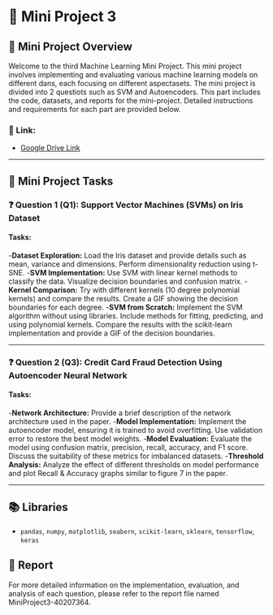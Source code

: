 # **📘 Mini Project 3**

## **📖 Mini Project Overview**
Welcome to the third Machine Learning Mini Project. This mini project involves implementing and evaluating various machine learning models on different dans, each focusing on different aspectasets. The mini project is divided into 2 questiots such as SVM and Autoencoders. This part includes the code, datasets, and reports for the mini-project. Detailed instructions and requirements for each part are provided below.

### **🔗 Link:**
- [Google Drive Link](https://drive.google.com/drive/folders/13AzvgDBKOHcyuoBS8h4MY1iZfFxWNsr9?usp=sharing)

---

## **🚀 Mini Project Tasks**

### ❓ **Question 1 (Q1): Support Vector Machines (SVMs) on Iris Dataset**

#### **Tasks:**

-**Dataset Exploration:** Load the Iris dataset and provide details such as mean, variance and dimensions. Perform dimensionality reduction using t-SNE.
-**SVM Implementation:** Use SVM with linear kernel methods to classify the data. Visualize decision boundaries and confusion matrix.
-**Kernel Comparison:** Try with different kernels (10 degree polynomial kernels) and compare the results. Create a GIF showing the decision boundaries for each degree.
-**SVM from Scratch:** Implement the SVM algorithm without using libraries. Include methods for fitting, predicting, and using polynomial kernels. Compare the results with the scikit-learn implementation and provide a GIF of the decision boundaries.

---

### ❓ **Question 2 (Q3): Credit Card Fraud Detection Using Autoencoder Neural Network**

#### **Tasks:**

-**Network Architecture:** Provide a brief description of the network architecture used in the paper.
-**Model Implementation:** Implement the autoencoder model, ensuring it is trained to avoid overfitting. Use validation error to restore the best model weights.
-**Model Evaluation:** Evaluate the model using confusion matrix, precision, recall, accuracy, and F1 score. Discuss the suitability of these metrics for imbalanced datasets.
-**Threshold Analysis:** Analyze the effect of different thresholds on model performance and plot Recall & Accuracy graphs similar to figure 7 in the paper.

---

## **📚 Libraries**

- `pandas`, `numpy`, `matplotlib`, `seaborn`, `scikit-learn`, `sklearn`, `tensorflow`, `keras`

## **📄 Report**
For more detailed information on the implementation, evaluation, and analysis of each question, please refer to the report file named MiniProject3-40207364.

